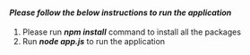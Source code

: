 #### ***Please follow the below instructions to run the application***
1. Please run ***npm install*** command to install all the packages
2. Run ***node app.js*** to run the application